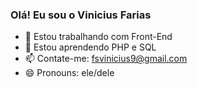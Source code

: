 ### Olá! Eu sou o Vinicius Farias

- 🔭 Estou trabalhando com Front-End
- 🌱 Estou aprendendo PHP e SQL
- 📫 Contate-me: fsvinicius9@gmail.com
- 😄 Pronouns: ele/dele


